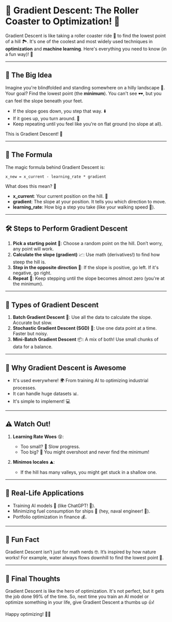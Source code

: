 
# 🎢 Gradient Descent: The Roller Coaster to Optimization! 🎢

Gradient Descent is like taking a roller coaster ride 🚀 to find the lowest point of a hill 🏞️. It's one of the coolest and most widely used techniques in **optimization** and **machine learning**. Here's everything you need to know (in a fun way)! 🎉

---

## 🌟 The Big Idea
Imagine you're blindfolded and standing somewhere on a hilly landscape 🌄. Your goal? Find the lowest point (the **minimum**). You can't see 🕶️, but you can feel the slope beneath your feet.

- If the slope goes down, you step that way. ⬇️
- If it goes up, you turn around. 🔄
- Keep repeating until you feel like you're on flat ground (no slope at all).

This is Gradient Descent! 🎯

---

## 📜 The Formula
The magic formula behind Gradient Descent is:

```
x_new = x_current - learning_rate * gradient
```

What does this mean? 🤔
- **x_current**: Your current position on the hill. 🧍
- **gradient**: The slope at your position. It tells you which direction to move.
- **learning_rate**: How big a step you take (like your walking speed 🏃).

---

## 🛠️ Steps to Perform Gradient Descent
1. **Pick a starting point** 🎯: Choose a random point on the hill. Don’t worry, any point will work.
2. **Calculate the slope (gradient)** 📈: Use math (derivatives!) to find how steep the hill is.
3. **Step in the opposite direction** 🚶: If the slope is positive, go left. If it's negative, go right.
4. **Repeat** 🔄: Keep stepping until the slope becomes almost zero (you're at the minimum).

---

## 🌈 Types of Gradient Descent
1. **Batch Gradient Descent** 🛒: Use all the data to calculate the slope. Accurate but slow.
2. **Stochastic Gradient Descent (SGD)** 🏃: Use one data point at a time. Faster but noisy.
3. **Mini-Batch Gradient Descent** 📦: A mix of both! Use small chunks of data for a balance.

---

## 🌟 Why Gradient Descent is Awesome
- It's used everywhere! 🌍 From training AI to optimizing industrial processes.
- It can handle huge datasets 📊.
- It's simple to implement! 💻

---

## ⚠️ Watch Out!
1. **Learning Rate Woes** 😵:
   - Too small? 🐢 Slow progress.
   - Too big? 🚀 You might overshoot and never find the minimum!

2. **Mínimos locales** ⛰️:
   - If the hill has many valleys, you might get stuck in a shallow one.

---

## 🤔 Real-Life Applications
- Training AI models 🤖 (like ChatGPT! 🧠).
- Minimizing fuel consumption for ships 🚢 (hey, naval engineer! 👋).
- Portfolio optimization in finance 💰.

---

## 🧠 Fun Fact
Gradient Descent isn’t just for math nerds 🤓. It’s inspired by how nature works! For example, water always flows downhill to find the lowest point 🌊.

---

## 🎉 Final Thoughts
Gradient Descent is like the hero of optimization. It's not perfect, but it gets the job done 99% of the time. So, next time you train an AI model or optimize something in your life, give Gradient Descent a thumbs up 👍!

Happy optimizing! 🚀✨

